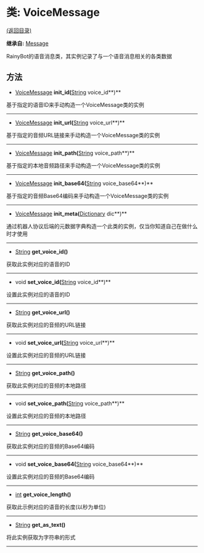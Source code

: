# 类: VoiceMessage  
[(返回目录)](README.md)  
  
**继承自:** [Message](Message.md)  
  
RainyBot的语音消息类，其实例记录了与一个语音消息相关的各类数据  
  
## 方法 
  
- [VoiceMessage](VoiceMessage.md) **init_id(**[String](https://docs.godotengine.org/en/latest/classes/class_string.html) voice_id**)**  
  
基于指定的语音ID来手动构造一个VoiceMessage类的实例  
  
---  
  
- [VoiceMessage](VoiceMessage.md) **init_url(**[String](https://docs.godotengine.org/en/latest/classes/class_string.html) voice_url**)**  
  
基于指定的音频URL链接来手动构造一个VoiceMessage类的实例  
  
---  
  
- [VoiceMessage](VoiceMessage.md) **init_path(**[String](https://docs.godotengine.org/en/latest/classes/class_string.html) voice_path**)**  
  
基于指定的本地音频路径来手动构造一个VoiceMessage类的实例  
  
---  
  
- [VoiceMessage](VoiceMessage.md) **init_base64(**[String](https://docs.godotengine.org/en/latest/classes/class_string.html) voice_base64**)**  
  
基于指定的音频Base64编码来手动构造一个VoiceMessage类的实例  
  
---  
  
- [VoiceMessage](VoiceMessage.md) **init_meta(**[Dictionary](https://docs.godotengine.org/en/latest/classes/class_dictionary.html) dic**)**  
  
通过机器人协议后端的元数据字典构造一个此类的实例，仅当你知道自己在做什么时才使用  
  
---  
  
- [String](https://docs.godotengine.org/en/latest/classes/class_string.html) **get_voice_id()**  
  
获取此实例对应的语音的ID  
  
---  
  
- void **set_voice_id(**[String](https://docs.godotengine.org/en/latest/classes/class_string.html) voice_id**)**  
  
设置此实例对应的语音的ID  
  
---  
  
- [String](https://docs.godotengine.org/en/latest/classes/class_string.html) **get_voice_url()**  
  
获取此实例对应的音频的URL链接  
  
---  
  
- void **set_voice_url(**[String](https://docs.godotengine.org/en/latest/classes/class_string.html) voice_url**)**  
  
设置此实例对应的音频的URL链接  
  
---  
  
- [String](https://docs.godotengine.org/en/latest/classes/class_string.html) **get_voice_path()**  
  
获取此实例对应的音频的本地路径  
  
---  
  
- void **set_voice_path(**[String](https://docs.godotengine.org/en/latest/classes/class_string.html) voice_path**)**  
  
设置此实例对应的音频的本地路径  
  
---  
  
- [String](https://docs.godotengine.org/en/latest/classes/class_string.html) **get_voice_base64()**  
  
获取此实例对应的音频的Base64编码  
  
---  
  
- void **set_voice_base64(**[String](https://docs.godotengine.org/en/latest/classes/class_string.html) voice_base64**)**  
  
设置此实例对应的音频的Base64编码  
  
---  
  
- [int](https://docs.godotengine.org/en/latest/classes/class_int.html) **get_voice_length()**  
  
获取此示例对应的语音的长度(以秒为单位)  
  
---  
  
- [String](https://docs.godotengine.org/en/latest/classes/class_string.html) **get_as_text()**  
  
将此实例获取为字符串的形式  
  
---  
  

